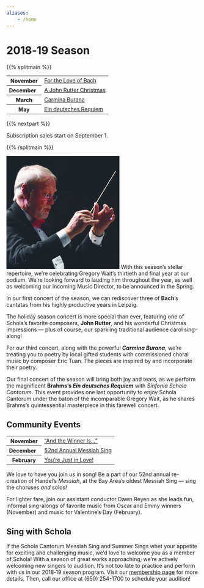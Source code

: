 ```yaml
---
aliases:
    - /home
---
```


# 2018‑19 Season

{{% splitmain %}}
<table style="margin-bottom:1rem">
<tr><th>November</th><td><a href="/concerts/for-the-love-of-bach">For the Love of Bach</a></td></tr>
<tr><th>December&nbsp;&nbsp;</th><td><a href="/concerts/a-john-rutter-christmas">A John Rutter Christmas</a></td></tr>
<tr><th>March</th><td><a href="/concerts/carmina-burana">Carmina Burana</a></td></tr>
<tr><th>May</th><td><a href="/concerts/ein-deutsches-requiem">Ein deutsches Requiem</a></td></tr>
</table>

{{% nextpart %}}

Subscription sales start on September 1.

{{% /splitmain %}}

<img src="/greg.296.jpg" class="float-left">
With this season’s stellar repertoire, we’re celebrating Gregory Wait’s
thirtieth and final year at our podium.  We’re looking forward to lauding him
throughout the year, as well as welcoming our incoming Music Director, to be
announced in the Spring.

In our first concert of the season, we can rediscover three of **Bach**’s
cantatas from his highly productive years in Leipzig.

The holiday season concert is more special than ever, featuring one of Schola’s
favorite composers, **John Rutter**, and his wonderful Christmas impressions —
plus of course, our sparkling traditional audience carol sing-along!

For our third concert, along with the powerful **_Carmina Burana_**, we’re
treating you to poetry by local gifted students with commissioned choral music
by composer Eric Tuan. The pieces are inspired by and incorporate their poetry.

Our final concert of the season will bring both joy and tears, as we perform the
magnificent **Brahms’s _Ein deutsches Requiem_** with _Sinfonia Schola Cantorum_.
This event provides one last opportunity to enjoy Schola Cantorum under the
baton of the incomparable Gregory Wait, as he shares Brahms’s quintessential
masterpiece in this farewell concert.

</div><div><h2>Community Events</h2>

<table style="margin-bottom:1rem">
<tr><th>November</th><td><a href="/events/and-the-winner-is">“And the Winner Is...”</a></td></tr>
<tr><th>December&nbsp;&nbsp;</th><td><a href="/events/messiah-sing">52nd Annual Messiah Sing</a></td></tr>
<tr><th>February</th><td><a href="/events/youre-just-in-love">You’re Just in Love!</a></td></tr>
</table>

We love to have you join us in song!  Be a part of our 52nd annual re-creation
of Handel’s _Messiah_, at the Bay Area’s oldest Messiah Sing — sing the choruses
_and_ solos!

For lighter fare, join our assistant conductor Dawn Reyen as she leads fun,
informal sing-alongs of favorite music from Oscar and Emmy winners (November)
and music for Valentine’s Day (February).

</div><div><h2>Sing with Schola</h2>

If the Schola Cantorum Messiah Sing and Summer Sings whet your appetite for
exciting and challenging music, we’d love to welcome you as a member of Schola!
With a season of great works approaching, we’re actively welcoming new singers
to audition.  It’s not too late to practice and perform with us in our 2018‑19
season program.  Visit our [membership page](/membership) for more details.
Then, call our office at ‭(650) 254-1700‬ to schedule your audition!
